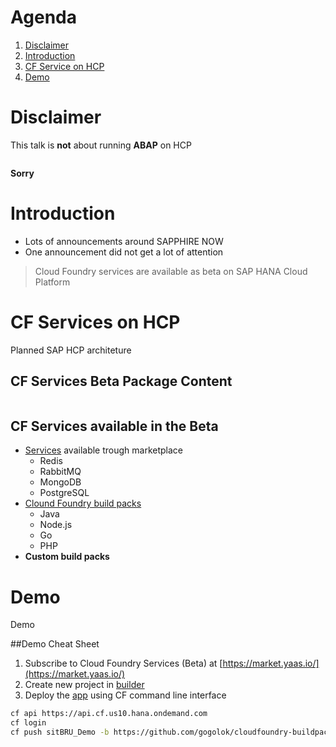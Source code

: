 # Agenda
1. [Disclaimer](#/2)
1. [Introduction](#/3)
1. [CF Service on HCP](#/4)
1. [Demo](#/6)



# Disclaimer
This talk is **not** about running **ABAP** on HCP

<img data-src="images/no_abap.png" width="50%">

**Sorry**



# Introduction

* Lots of announcements around SAPPHIRE NOW
* One announcement did not get a lot of attention

> Cloud Foundry services are available as beta on SAP HANA Cloud Platform



# CF Services on HCP
Planned SAP HCP architeture 
<img data-src="images/PlannedArchitecture2.png" width="95%">


## CF Services Beta Package Content
<img data-src="images/package_content.jpg">


## CF Services available in the Beta
* [Services](https://uacp2.hana.ondemand.com/viewer/#/hcp_cf/4687cee96d4d45a09a92072b84e722f9.html) available trough marketplace
  * Redis
  * RabbitMQ
  * MongoDB
  * PostgreSQL
* [Clound Foundry build packs](http://docs.cloudfoundry.org/buildpacks/)
  * Java
  * Node.js
  * Go
  * PHP
* **Custom build packs**



# Demo
<!-- .slide: data-background="images/demo.png" -->
Demo


##Demo Cheat Sheet
1. Subscribe to Cloud Foundry Services (Beta) at [https://market.yaas.io/](https://market.yaas.io/)
1. Create new project in [builder](https://builder.yaas.io)
1. Deploy the [app](https://sitbru-demo.cfapps.us10.hana.ondemand.com) using CF command line interface 

``` Bash
cf api https://api.cf.us10.hana.ondemand.com
cf login
cf push sitBRU_Demo -b https://github.com/gogolok/cloudfoundry-buildpack-elixir -c "mix phoenix.server"
```
